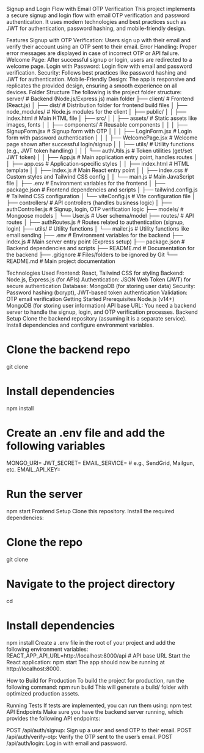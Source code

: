 Signup and Login Flow with Email OTP Verification
This project implements a secure signup and login flow with email OTP verification and password authentication. It uses modern technologies and best practices such as JWT for authentication, password hashing, and mobile-friendly design.

Features
Signup with OTP Verification: Users sign up with their email and verify their account using an OTP sent to their email.
Error Handling: Proper error messages are displayed in case of incorrect OTP or API failure.
Welcome Page: After successful signup or login, users are redirected to a welcome page.
Login with Password: Login flow with email and password verification.
Security: Follows best practices like password hashing and JWT for authentication.
Mobile-Friendly Design: The app is responsive and replicates the provided design, ensuring a smooth experience on all devices.
Folder Structure
The following is the project folder structure:
server/                    # Backend (Node.js/Express.js) main folder
├── client/                 # Frontend (React.js)
│   ├── dist/               # Distribution folder for frontend build files
│   ├── node_modules/       # Node.js modules for the client
│   ├── public/
│   │   ├── index.html      # Main HTML file
│   ├── src/
│   │   ├── assets/         # Static assets like images, fonts
│   │   ├── components/     # Reusable components
│   │   │   ├── SignupForm.jsx  # Signup form with OTP
│   │   │   ├── LoginForm.jsx   # Login form with password authentication
│   │   │   ├── WelcomePage.jsx # Welcome page shown after successful login/signup
│   │   ├── utils/          # Utility functions (e.g., JWT token handling)
│   │   │   └── authUtils.js    # Token utilities (get/set JWT token)
│   │   ├── App.js          # Main application entry point, handles routes
│   │   ├── app.css         # Application-specific styles
│   │   ├── index.html      # HTML template
│   │   ├── index.js        # Main React entry point
│   │   ├── index.css       # Custom styles and Tailwind CSS config
│   │   └── main.js         # Main JavaScript file
│   ├── .env                # Environment variables for the frontend
│   ├── package.json        # Frontend dependencies and scripts
│   ├── tailwind.config.js  # Tailwind CSS configuration
│   └── viteConfig.js       # Vite configuration file
│
├── controllers/            # API controllers (handles business logic)
│   ├── authController.js   # Signup, login, OTP verification logic
├── models/                 # Mongoose models
│   └── User.js             # User schema/model
├── routes/                 # API routes
│   ├── authRoutes.js       # Routes related to authentication (signup, login)
├── utils/                  # Utility functions
│   └── mailer.js           # Utility functions like email sending
├── .env                    # Environment variables for the backend
├── index.js                # Main server entry point (Express setup)
├── package.json            # Backend dependencies and scripts
├── README.md               # Documentation for the backend
├── .gitignore              # Files/folders to be ignored by Git
└── README.md               # Main project documentation

Technologies Used
Frontend: React, Tailwind CSS for styling
Backend: Node.js, Express.js (for APIs)
Authentication: JSON Web Token (JWT) for secure authentication
Database: MongoDB (for storing user data)
Security: Password hashing (bcrypt), JWT-based token authentication
Validation: OTP email verification
Getting Started
Prerequisites
Node.js (v14+)
MongoDB (for storing user information)
API base URL: You need a backend server to handle the signup, login, and OTP verification processes.
Backend Setup
Clone the backend repository (assuming it is a separate service).
Install dependencies and configure environment variables.

# Clone the backend repo
git clone <backend-repo-url>

# Install dependencies
npm install

# Create an .env file and add the following variables
MONGO_URI=<your-mongodb-connection-string>
JWT_SECRET=<your-jwt-secret>
EMAIL_SERVICE=<your-email-service>  # e.g., SendGrid, Mailgun, etc.
EMAIL_API_KEY=<your-email-api-key>

# Run the server
npm start
Frontend Setup
Clone this repository.
Install the required dependencies:

# Clone the repo
git clone <frontend-repo-url>

# Navigate to the project directory
cd <frontend-project-directory>

# Install dependencies
npm install
Create a .env file in the root of your project and add the following environment variables:
REACT_APP_API_URL=http://localhost:8000/api   # API base URL
Start the React application:
npm start
The app should now be running at http://localhost:8000.

How to Build for Production
To build the project for production, run the following command:
npm run build
This will generate a build/ folder with optimized production assets.

Running Tests
If tests are implemented, you can run them using:
npm test
API Endpoints
Make sure you have the backend server running, which provides the following API endpoints:

POST /api/auth/signup: Sign up a user and send OTP to their email.
POST /api/auth/verify-otp: Verify the OTP sent to the user’s email.
POST /api/auth/login: Log in with email and password.
